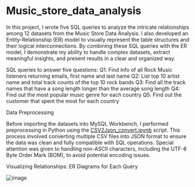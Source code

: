 # Music_store_data_analysis

In this project, I wrote five SQL queries to analyze the intricate relationships among 12 datasets from the Music Store Data Analysis. I also developed an Entity-Relationship (ER) model to visually represent the table structures and their logical interconnections. By combining these SQL queries with the ER model, I demonstrate my ability to handle complex datasets, extract meaningful insights, and present results in a clear and organized way.

SQL queries to answer five questions:
Q1: Find info of all Rock Music listeners returning emails, first name and last name
Q2: List top 10 artist name and total track counts of the top 10 rock bands
Q3: Find all the track names that have a song length longer than the average song length
Q4: Find out the most popular music genre for each country
Q5: Find out the customer that spent the most for each country

Data Preprocessing

Before importing the datasets into MySQL Workbench, I performed preprocessing in Python using the [CSV2Json_convert.ipynb](https://github.com/HomantoFeng/Music_store_data_analysis/blob/main/CSV2Json_convert.ipynb) script. This process involved converting multiple CSV files into JSON format to ensure the data was clean and fully compatible with SQL operations. Special attention was given to handling non-ASCII characters, including the UTF-8 Byte Order Mark (BOM), to avoid potential encoding issues.

Visualizing Relationships: ER Diagrams for Each Query

![image](https://github.com/user-attachments/assets/b99c64ff-ef3b-4350-95f4-3aeef67a9ed2)



